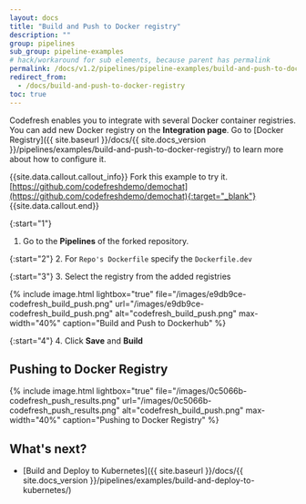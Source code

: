 ```yaml
---
layout: docs
title: "Build and Push to Docker registry"
description: ""
group: pipelines
sub_group: pipeline-examples
# hack/workaround for sub elements, because parent has permalink
permalink: /docs/v1.2/pipelines/pipeline-examples/build-and-push-to-docker-registry/
redirect_from:
  - /docs/build-and-push-to-docker-registry
toc: true
---
```

Codefresh enables you to integrate with several Docker container registries. You can add new Docker registry on the **Integration page**. Go to [Docker Registry]({{ site.baseurl }}/docs/{{ site.docs_version }}/pipelines/examples/build-and-push-to-docker-registry/) to learn more about how to configure it.

{{site.data.callout.callout_info}}
Fork this example to try it.  [https://github.com/codefreshdemo/demochat](https://github.com/codefreshdemo/demochat){:target="_blank"}
{{site.data.callout.end}}

{:start="1"}
1. Go to the **Pipelines** of the forked repository.

{:start="2"}
2. For `Repo's Dockerfile` specify the `Dockerfile.dev`

{:start="3"}
3. Select the registry from the added registries

{% include 
image.html 
lightbox="true" 
file="/images/e9db9ce-codefresh_build_push.png" 
url="/images/e9db9ce-codefresh_build_push.png"
alt="codefresh_build_push.png" 
max-width="40%"
caption="Build and Push to Dockerhub"
%}

{:start="4"}
4. Click __Save__ and __Build__

## Pushing to Docker Registry

{% include 
image.html 
lightbox="true" 
file="/images/0c5066b-codefresh_push_results.png" 
url="/images/0c5066b-codefresh_push_results.png"
alt="codefresh_build_push.png" 
max-width="40%"
caption="Pushing to Docker Registry"
%}

## What's next?
- [Build and Deploy to Kubernetes]({{ site.baseurl }}/docs/{{ site.docs_version }}/pipelines/examples/build-and-deploy-to-kubernetes/)
